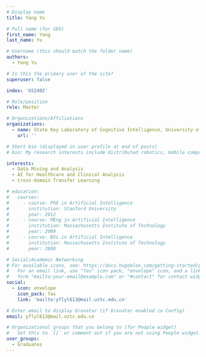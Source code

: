 ```yaml
---
# Display name
title: Yang Yu

# Full name (for SEO)
first_name: Yang
last_name: Yu

# Username (this should match the folder name)
authors:
  - Yang Yu

# Is this the primary user of the site?
superuser: false

index: 'GS2402'

# Role/position
role: Master

# Organizations/Affiliations
organizations:
  - name: State Key Laboratory of Cognitive Intelligence, University of Science and Technology of China
    url: ''

# Short bio (displayed in user profile at end of posts)
# bio: My research interests include distributed robotics, mobile computing and programmable matter.

interests:
  - Data Mining and Analysis
  - AI for Healthcare and Clinical Analysis
  - Cross-domain Transfer Learning

# education:
#   courses:
#     - course: PhD in Artificial Intelligence
#       institution: Stanford University
#       year: 2012
#     - course: MEng in Artificial Intelligence
#       institution: Massachusetts Institute of Technology
#       year: 2009
#     - course: BSc in Artificial Intelligence
#       institution: Massachusetts Institute of Technology
#       year: 2008

# Social/Academic Networking
# For available icons, see: https://docs.hugoblox.com/getting-started/page-builder/#icons
#   For an email link, use "fas" icon pack, "envelope" icon, and a link in the
#   form "mailto:your-email@example.com" or "#contact" for contact widget.
social:
  - icon: envelope
    icon_pack: fas
    link: 'mailto:yflyl613@mail.ustc.edu.cn'

# Enter email to display Gravatar (if Gravatar enabled in Config)
email: yflyl613@mail.ustc.edu.cn

# Organizational groups that you belong to (for People widget)
#   Set this to `[]` or comment out if you are not using People widget.
user_groups:
  - Graduates
---
```


